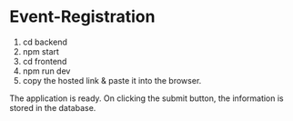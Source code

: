 # Event-Registration
1) cd backend
2) npm start
3) cd frontend
4) npm run dev
5) copy the hosted link & paste it into the browser.

The application is ready.
On clicking the submit button, the information is stored in the database.
